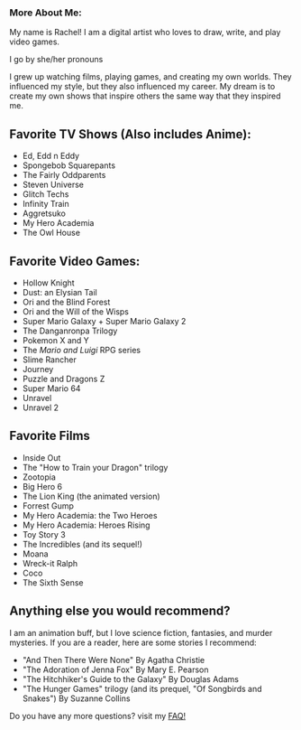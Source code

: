 ### More About Me:

My name is Rachel! I am a digital artist who loves to draw, write, and play video games. 

I go by she/her pronouns

I grew up watching films, playing games, and creating my own worlds. They influenced my style, but they also influenced my career. My dream is to create my own shows that inspire others the same way that they inspired me. 

## Favorite TV Shows (Also includes Anime):
* Ed, Edd n Eddy
* Spongebob Squarepants
* The Fairly Oddparents
* Steven Universe
* Glitch Techs
* Infinity Train
* Aggretsuko
* My Hero Academia
* The Owl House

## Favorite Video Games:
* Hollow Knight
* Dust: an Elysian Tail
* Ori and the Blind Forest
* Ori and the Will of the Wisps
* Super Mario Galaxy + Super Mario Galaxy 2
* The Danganronpa Trilogy
* Pokemon X and Y
* The *Mario and Luigi* RPG series
* Slime Rancher
* Journey
* Puzzle and Dragons Z
* Super Mario 64
* Unravel 
* Unravel 2

## Favorite Films
* Inside Out
* The "How to Train your Dragon" trilogy
* Zootopia
* Big Hero 6
* The Lion King (the animated version)
* Forrest Gump
* My Hero Academia: the Two Heroes
* My Hero Academia: Heroes Rising
* Toy Story 3 
* The Incredibles (and its sequel!)
* Moana
* Wreck-it Ralph
* Coco
* The Sixth Sense

## Anything else you would recommend?
I am an animation buff, but I love science fiction, fantasies, and murder mysteries. If you are a reader, here are some stories I recommend:
* "And Then There Were None" By Agatha Christie
* "The Adoration of Jenna Fox" By Mary E. Pearson
* "The Hitchhiker's Guide to the Galaxy" By Douglas Adams
* "The Hunger Games" trilogy (and its prequel, "Of Songbirds and Snakes") By Suzanne Collins

Do you have any more questions? visit my [FAQ!](FAQ.md)
